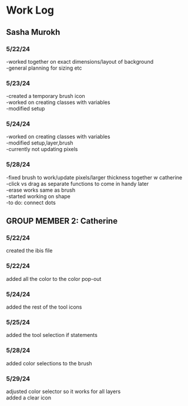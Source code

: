 # Work Log

## Sasha Murokh

### 5/22/24

-worked together on exact dimensions/layout of background <br />
-general planning for sizing etc <br />

### 5/23/24

-created a temporary brush icon <br />
-worked on creating classes with variables <br />
-modified setup <br />

### 5/24/24

-worked on creating classes with variables <br />
-modified setup,layer,brush <br />
-currently not updating pixels <br />

### 5/28/24

-fixed brush to work/update pixels/larger thickness together w catherine <br />
-click vs drag as separate functions to come in handy later <br />
-erase works same as brush <br />
-started working on shape<br />
-to do: connect dots<br />


## GROUP MEMBER 2: Catherine

### 5/22/24

created the ibis file

### 5/22/24

added all the color to the color pop-out

### 5/24/24

added the rest of the tool icons

### 5/25/24

added the tool selection if statements

### 5/28/24

added color selections to the brush

### 5/29/24

adjusted color selector so it works for all layers <br />
added a clear icon